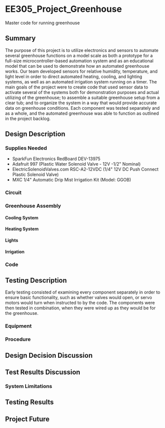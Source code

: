 # EE305_Project_Greenhouse
Master code for running greenhouse
## Summary
The purpose of this project is to utilize electronics and sensors to automate several greenhouse functions on a model scale as both a prototype for a full-size microcontroller-based automation system and as an educational model that can be used to demonstrate how an automated greenhouse works. Our team developed sensors for relative humidity, temperature, and light level in order to direct automated heating, cooling, and lighting systems, as well as an automated irrigation system running on a timer. The main goals of the project were to create code that used sensor data to activate several of the systems both for demonstration purposes and actual utilizing of the greenhouse; to assemble a suitable greenhouse setup from a clear tub; and to organize the system in a way that would provide accurate data on greenhouse conditions. Each component was tested separately and as a whole, and the automated greenhouse was able to function as outlined in the project backlog.
## Design Description
### Supplies Needed
- SparkFun Electronics RedBoard DEV-13975
- Adafruit 997 (Plastic Water Solenoid Valve - 12V -1/2" Nominal)
- ElectricSolenoidValves.com RSC-A2-12VDC (1/4" 12V DC Push Connect Plastic Solenoid Valve)
- MXC 1/4" Automatic Drip Mist Irrigation Kit (Model: GGOB)
### Circuit
### Greenhouse Assembly
#### Cooling System
#### Heating System
#### Lights
#### Irrigation
### Code

## Testing Description
Early testing consisted of examining every component separately in order to ensure basic functionality, such as whether valves would open, or servo motors would turn when instructed to by the code. The components were then tested in combination, when they were wired up as they would be for the greenhouse. 
### Equipment
### Procedure
## Design Decision Discussion
## Test Results Discussion
### System Limitations
## Testing Results
## Project Future
